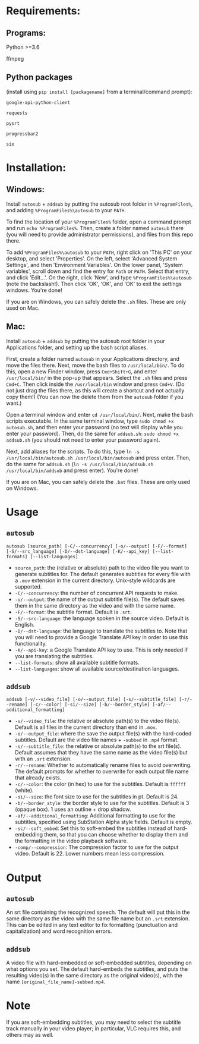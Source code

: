 # Requirements:
## Programs:
Python >=3.6

ffmpeg

## Python packages
(install using `pip install [packagename]` from a terminal/command prompt):

`google-api-python-client`

`requests`

`pysrt`

`progressbar2`

`six`

# Installation:
## Windows:
Install `autosub` + `addsub` by putting the autosub root folder in `%ProgramFiles%`, and adding `%ProgramFiles%\autosub` to your `PATH`.

To find the location of your `%ProgramFiles%` folder, open a command prompt and run `echo %ProgramFiles%`. Then, create a folder named `autosub` there (you will need to provide administrator permissions), and files from this repo there.

To add `%ProgramFiles%\autosub` to your `PATH`, right click on 'This PC' on your desktop, and select 'Properties'. On the left, select 'Advanced System Settings', and then 'Environment Variables'. On the lower panel, 'System variables', scroll down and find the entry for `Path` or `PATH`. Select that entry, and click 'Edit...'. On the right, click 'New', and type `%ProgramFiles%\autosub` (note the backslash!). Then click 'OK', 'OK', and 'OK' to exit the settings windows. You're done!

If you are on Windows, you can safely delete the `.sh` files. These are only used on Mac.

## Mac:
Install `autosub` + `addsub` by putting the autosub root folder in your Applications folder, and setting up the bash script aliases.

First, create a folder named `autosub` in your Applications directory, and move the files there. Next, move the bash files to `/usr/local/bin/`. To do this, open a new Finder window, press `Cmd+Shift+G`, and enter `/usr/local/bin/` in the pop-up that appears. Select the `.sh` files and press `Cmd+C`. Then click inside the `/usr/local/bin` window and press `Cmd+V`. (Do not just drag the files there, as this will create a shortcut and not actually copy them!) (You can now the delete them from the `autosub` folder if you want.)

Open a terminal window and enter `cd /usr/local/bin/`. Next, make the bash scripts executable. In the same terminal window, type `sudo chmod +x autosub.sh`, and then enter your password (no text will display while you enter your password). Then, do the same for `addsub.sh`: `sudo chmod +x addsub.sh` (you should not need to enter your password again).

Next, add aliases for the scripts. To do this, type `ln -s /usr/local/bin/autosub.sh /usr/local/bin/autosub` and press enter. Then, do the same for `addsub.sh` (`ln -s /usr/local/bin/addsub.sh /usr/local/bin/addsub` and press enter). You're done!

If you are on Mac, you can safely delete the `.bat` files. These are only used on Windows.

# Usage
## `autosub`
`autosub [source_path] [-C/--concurrency] [-o/--output] [-F/--format] [-S/--src_language] [-D/--dst-language] [-K/--api_key] [--list-formats] [--list-languages]`

- `source_path`: the (relative or absolute) path to the video file you want to generate subtitles for. The default generates subtitles for every file with a `.mov` extension in the current directory. Unix-style wildcards are supported.
- `-C/--concurrency`: the number of concurrent API requests to make.
- `-o/--output`: the name of the output subtitle file(s). The default saves them in the same directory as the video and with the same name.
- `-F/--format`: the subtitle format. Default is `.srt`.
- `-S/--src-language`: the language spoken in the source video. Default is English.
- `-D/--dst-language`: the language to translate the subtitles to. Note that you will need to provide a Google Translate API key in order to use this functionality.
- `-K/--api-key`: a Google Translate API key to use. This is only needed if you are translating the subtitles.
- `--list-formats`: show all available subtitle formats.
- `--list-languages`: show all available source/destination languages.

## `addsub`
`addsub [-v/--video_file] [-o/--output_file] [-s/--subtitle_file] [-r/--rename] [-c/--color] [-si/--size] [-b/--border_style] [-af/--additional_formatting]`

- `-v/--video_file`: the relative or absolute path(s) to the video file(s). Default is all files in the current directory than end in `.mov`.
- `-o/--output_file`: where the save the output file(s) with the hard-coded subtitles. Default are the video file names + `-subbed` in `.mp4` format.
- `-s/--subtitle_file`: the relative or absolute path(s) to the srt file(s). Default assumes that they have the same name as the video file(s) but with an `.srt` extension.
- `-r/--rename`: Whether to automatically rename files to avoid overwriting. The default prompts for whether to overwrite for each output file name that already exists.
- `-c/--color`: the color (in hex) to use for the subtitles. Default is `ffffff` (white).
- `-si/--size`: the font size to use for the subtitles in pt. Default is 24.
- `-b/--border_style`: the border style to use for the subtitles. Default is 3 (opaque box). 1 uses an outline + drop shadow.
- `-af/--additional_formatting`: Additional formatting to use for the subtitles, specified using SubStation Alpha style fields. Default is empty.
- `-sc/--soft_embed`: Set this to soft-embed the subtitles instead of hard-embedding them, so that you can choose whether to display them and the formatting in the video playback software.
- `-comp/--compression`: The compression factor to use for the output video. Default is 22. Lower numbers mean less compression.

# Output
## `autosub`
An srt file containing the recognized speech. The default will put this in the same directory as the video with the same file name but an `.srt` extension. This can be edited in any text editor to fix formatting (punctuation and capitalization) and word recognition errors.

## `addsub`
A video file with hard-embedded or soft-embedded subtitles, depending on what options you set. The default hard-embeds the subtitles, and puts the resulting video(s) in the same directory as the original video(s), with the name `[original_file_name]-subbed.mp4`.

# Note
If you are soft-embedding subtitles, you may need to select the subtitle track manually in your video player; in particular, VLC requires this, and others may as well.
